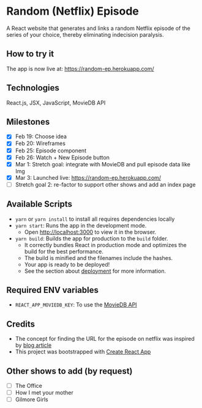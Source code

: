 # Random (Netflix) Episode
A React website that generates and links a random Netflix episode of the series of your choice, thereby eliminating indecision paralysis. 

## How to try it
The app is now live at: https://random-ep.herokuapp.com/

## Technologies
React.js, JSX, JavaScript, MovieDB API

## Milestones
- [x] Feb 19: Choose idea
- [x] Feb 20: Wireframes
- [x] Feb 25: Episode component
- [x] Feb 26: Watch + New Episode button
- [x] Mar 1: Stretch goal: integrate with MovieDB and pull episode data like Img
- [x] Mar 3: Launched live: https://random-ep.herokuapp.com/
- [ ] Stretch goal 2: re-factor to support other shows and add an index page

## Available Scripts
- `yarn` or `yarn install` to install all requires dependencies locally
- `yarn start`: Runs the app in the development mode.
  - Open [http://localhost:3000](http://localhost:3000) to view it in the browser.
- `yarn build`: Builds the app for production to the `build` folder.<br>
  - It correctly bundles React in production mode and optimizes the build for the best performance.
  - The build is minified and the filenames include the hashes.<br>
  - Your app is ready to be deployed!
  - See the section about [deployment](https://facebook.github.io/create-react-app/docs/deployment) for more information.

## Required ENV variables
- `REACT_APP_MOVIEDB_KEY`: To use the [MovieDB API](https://www.themoviedb.org/0)

## Credits
- The concept for finding the URL for the episode on netflix was inspired by [ blog article](https://techroose.com/tech/episodeGenerator.html)
- This project was bootstrapped with [Create React App](https://github.com/facebook/create-react-app)

## Other shows to add (by request)
- [ ] The Office
- [ ] How I met your mother
- [ ] Gilmore Girls